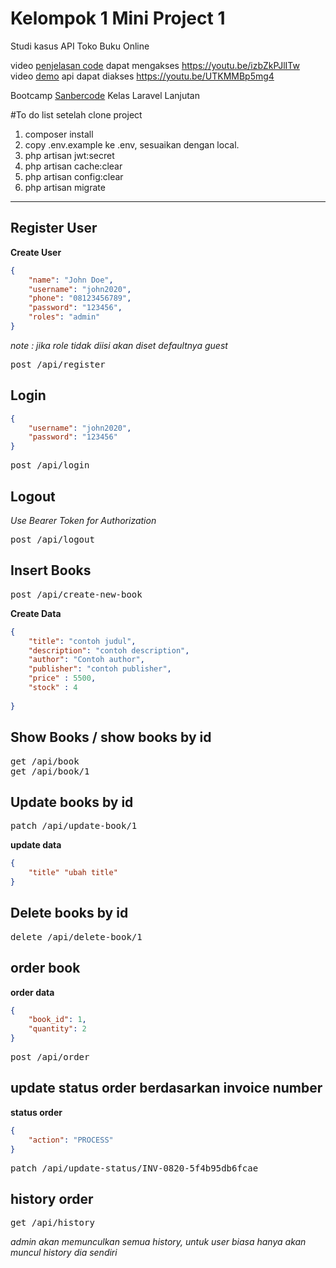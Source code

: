 # Kelompok 1 Mini Project 1  
Studi kasus API Toko Buku Online  

video [penjelasan code](https://youtu.be/izbZkPJlITw) dapat mengakses https://youtu.be/izbZkPJlITw  
video [demo](https://youtu.be/UTKMMBp5mg4) api dapat diakses https://youtu.be/UTKMMBp5mg4

Bootcamp [Sanbercode](http://sanbercode.com/) Kelas Laravel Lanjutan

#To do list setelah clone project
1. composer install
2. copy .env.example ke .env, sesuaikan dengan local.
3. php artisan jwt:secret
4. php artisan cache:clear
5. php artisan config:clear
6. php artisan migrate

---
## Register User

**Create User**
```json
{
    "name": "John Doe",
    "username": "john2020",
    "phone": "08123456789",
    "password": "123456",
    "roles": "admin"
}

```
_note : jika role tidak diisi akan diset defaultnya guest_  
<pre>
post /api/register
</pre>

## Login
```json
{
    "username": "john2020",
    "password": "123456"
}

```
<pre>
post /api/login
</pre>

## Logout
_Use Bearer Token for Authorization_  
<pre>
post /api/logout
</pre>  

## Insert Books
<pre>
post /api/create-new-book
</pre>

**Create Data**
```json
{
    "title": "contoh judul",
    "description": "contoh description",
    "author": "Contoh author",
    "publisher": "contoh publisher",
    "price" : 5500,
    "stock" : 4
    
}
```
## Show Books / show books by id
<pre>
get /api/book
get /api/book/1
</pre>

## Update books by id
<pre>
patch /api/update-book/1
</pre>

**update data**
```json
{
    "title" "ubah title"
}
```

## Delete books by id
<pre>
delete /api/delete-book/1
</pre>

## order book

**order data**  
```json
{
    "book_id": 1,
    "quantity": 2
}
```

<pre>
post /api/order
</pre>

## update status order berdasarkan invoice number

**status order**  
```json
{
    "action": "PROCESS"
}
```

<pre>
patch /api/update-status/INV-0820-5f4b95db6fcae
</pre>

## history order
<pre>
get /api/history
</pre>  
_admin akan memunculkan semua history, untuk user biasa hanya akan muncul history dia sendiri_  
